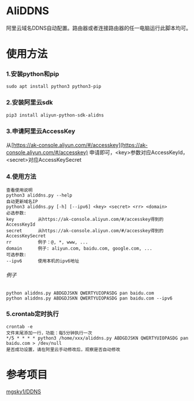 # AliDDNS
阿里云域名DDNS自动配置。路由器或者连接路由器的任一电脑运行此脚本均可。

# 使用方法
### 1.安装python和pip
    
    sudo apt install python3 python3-pip
    
### 2.安装阿里云sdk

    pip3 install aliyun-python-sdk-alidns

### 3.申请阿里云AccessKey
从[https://ak-console.aliyun.com/#/accesskey](https://ak-console.aliyun.com/#/accesskey) 申请即可，\<key>参数对应AccessKeyId，\<secret>对应AccessKeySecret

### 4.使用方法 
    查看使用说明
    python3 aliddns.py --help
    自动更新域名IP
    python3 aliddns.py [-h] [--ipv6] <key> <secret> <rr> <domain>
    必选参数:
    key         从https://ak-console.aliyun.com/#/accesskey得到的AccessKeyId
    secret      从https://ak-console.aliyun.com/#/accesskey得到的AccessKeySecret
    rr          例子：@, *, www, ...
    domain      例子: aliyun.com, baidu.com, google.com, ...
    可选参数:
    --ipv6      使用本机的ipv6地址

###### 例子
    python aliddns.py ABDGDJSKN QWERTYUIOPASDG pan baidu.com
    python aliddns.py ABDGDJSKN QWERTYUIOPASDG pan baidu.com --ipv6

### 5.crontab定时执行
    crontab -e
    文件末尾添加一行，功能：每5分钟执行一次
    */5 * * * * python3 /home/xxx/aliddns.py ABDGDJSKN QWERTYUIOPASDG pan baidu.com > /dev/null
    是否成功设置，请在阿里云手动修改后，观察是否自动修改

# 参考项目
[mgsky1/DDNS](https://github.com/mgsky1/DDNS)
